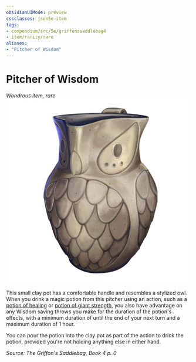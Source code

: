 ```yaml
---
obsidianUIMode: preview
cssclasses: json5e-item
tags:
- compendium/src/5e/griffonssaddlebag4
- item/rarity/rare
aliases: 
- "Pitcher of Wisdom"
---
```

# Pitcher of Wisdom
*Wondrous item, rare*  
![](https://raw.githubusercontent.com/TheGiddyLimit/homebrew-img/main/img/GriffonsSaddlebag4/Items/Pitcher-of-Wisdom.webp#right)  


This small clay pot has a comfortable handle and resembles a stylized owl. When you drink a magic potion from this pitcher using an action, such as a [potion of healing](compendium/items/potion-of-healing.md) or [potion of giant strength](compendium/items/potion-of-giant-strength-dmg.md), you also have advantage on any Wisdom saving throws you make for the duration of the potion's effects, with a minimum duration of until the end of your next turn and a maximum duration of 1 hour.

You can pour the potion into the clay pot as part of the action to drink the potion, provided you're not holding anything else in either hand.

*Source: The Griffon's Saddlebag, Book 4 p. 0*